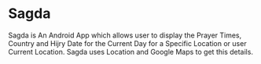 # Sagda
Sagda is An Android App which allows user to display the Prayer Times, Country and Hijry Date for the Current Day for a Specific Location or user Current Location.
Sagda uses Location and Google Maps to get this details.
